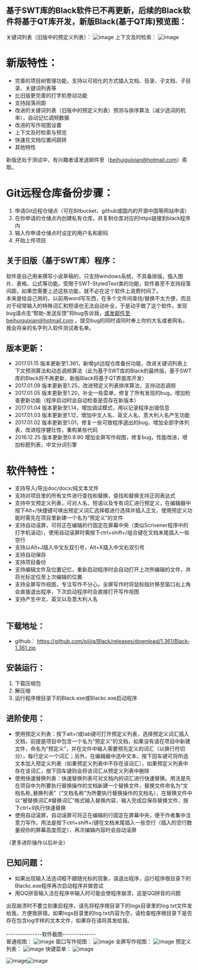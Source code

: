 基于SWT库的Black软件已不再更新，后续的Black软件将基于QT库开发，新版Black(基于QT库)预览图：<br>
------------
关键词列表（旧版中的预定义列表）：
![image](https://github.com/piiiiq/Black/blob/master/images/blackQT.PNG)
上下文及时检索：
![image](https://github.com/piiiiq/Black/blob/master/images/blackQTKeywords.PNG)

新版特性：<br>
=======
* 完善的项目树管理功能，支持以可视化的方式插入文档、目录、子文档、子目录、关键词列表等
* 比旧版更完善的打字机卷动功能
* 支持段落间距
* 改进的关键词列表（旧版中的预定义列表）预测与排序算法（减少选词的机率），自动记忆调频数据
* 改进的写作视图设置
* 上下文及时检索与预览
* 快速在文档位置间跳转
* 其他特性

新版还处于测试中，有兴趣者请发送邮件至（beihuiguixian@hotmail.com）索取。

Git远程仓库备份步骤：<br>
======
1. 申请Git远程仓储点（可在Bitbucket、github或国内的开源中国等网站申请）
2. 在你申请的仓储点内创建私有仓库，并复制仓库对应的https链接到black程序内
3. 输入你申请仓储点时设定的用户名和密码
4. 开始上传项目

关于旧版（基于SWT库）程序：<br>
--------------
软件是自己用来撰写小说草稿的，只支持windows系统，不具备排版，插入图片、表格、公式等功能。受限于SWT-StyledText类的功能，软件甚至不支持段落间距，如果您需要上述这些功能，就不必在这个软件上浪费时间了。<br>
本来是给自己用的，以前用word写东西，在多个文件间查找/替换不太方便，而且对于经常输入的特殊词汇和短语也无法自动补全，于是动手做了这个软件。发现bug请点击“帮助-发送反馈”将bug告诉我，或发邮件至beihuiguixian@hotmail.com 。提交bug的同时请同时奉上你的大名或者网名，我会将亲的名字列入软件测试者名单。<br>

版本更新：<br>
-------------
* 2017.01.15 版本更新至1.361，新增git远程仓库备份功能，改进关键词列表上下文预测算法和动态调频算法（此为基于SWT库的Black的最终版，基于SWT库的Black将不再更新，新版Black将基于QT界面库开发）
* 2017.01.09 版本更新至1.25，改进预定义列表排序算法，支持动态调频
* 2017.01.05 版本更新至1.20，补全一些菜单，修复了所有发现的bug，增加检查更新功能（程序启动时会自动检查是否存在新版本）
* 2017.01.04 版本更新至1.14，增加调试模式，用以记录程序出错信息
* 2017.01.03 版本更新至1.12，增加中文人名、英文人名、意大利人名产生功能
* 2017.01.02 版本更新至1.01，修复一些可致程序退出的bug，增加全部字体列表，改进程序健壮性，重构某些代码
* 2016.12.25 版本更新至0.9.90 增加全屏写作视图，修复bug，性能改进，增加标题列表，中文分词引擎

软件特性：<br>
=======
* 支持导入/导出doc/docx/纯文本文件
* 支持对项目里的所有文件进行查找和替换，查找和替换支持正则表达式<br>
* 支持中文预定义列表，可对人名、短语以及专有词汇进行预定义，在编辑器中按下Alt+/快捷键可唤出预定义词汇选择框进行选择并插入正文，使用预定义功能时需先在项目里新建一个名为“预定义”的文件<br>
* 支持自动滚屏，可将正在编辑的行固定在屏幕中央（类似Scrivener程序中的打字机滚动），使用自动滚屏时需按下ctrl+shift+/组合键在文档末尾插入一些空行<br>
* 支持以Alt+J插入中文左双引号，Alt+K插入中文右双引号<br>
* 支持自动保存<br>
* 支持项目备份<br>
* 支持编辑文件及位置记忆，重新启动程序时会自动打开上次所编辑的文件，并将光标定位至上次编辑的位置<br>
* 支持全屏写作视图，专注写作不分心。全屏写作时将鼠标指针移至窗口右上角会直接退出程序，下次启动程序时会直接打开写作视图<br>
* 支持产生中文、英文以及意大利人名<br><br>


下载地址：<br>
------------------------
* github： https://github.com/piiiiq/Black/releases/download/1.361/Black-1.361.zip

安装运行：<br>
--------------------
1. 下载压缩包
2. 解压缩
3. 运行程序根目录下的Black.exe或Blackc.exe启动程序

进阶使用：<br>
------------------
* 使用预定义列表：按下alt+/或tab键可打开预定义列表，选择预定义词汇插入文档，前提是项目中包含一个名为“预定义”的文档，如果没有请在项目中新建文件，命名为“预定义”，并在文件中输入需要预先定义的词汇（以换行符切分），每行定义一个词汇；另外，在编辑器中选中文本，按下回车键可将所选文本加入预定义列表（如果预定义列表中不存在该词汇），如果预定义列表中存在该词汇，按下回车键则会将该词汇从预定义列表中删除
* 使用快速替换列表：快速替换列表可对文档内的词汇进行快速替换。用法是先在项目中为所要执行替换操作的文档新建一个替换文件，替换文件命名为“文档名称\_替换列表”（“文档名称”为所要执行替换操作的文档名），在替换文件中以“被替换词汇#替换词汇”格式输入替换内容，输入完成后保存替换文件，按下ctrl+9执行快速替换
* 使用自动滚屏，自动滚屏可将正在编辑的行固定在屏幕中央，便于作者集中注意力写作。用法是按下ctrl+shift+/键在文档末尾插入一些空行（插入的空行数量视你的屏幕高度而定），再次编辑内容时会自动滚屏

（更多进阶操作以后补全）

已知问题：<br>
-------------
* 如果出现输入法选词框不跟随光标的现象，请退出程序，运行程序根目录下的Blackc.exe程序再次启动程序并做尝试<br>
* 用QQ拼音输入法在程序中输入时可能会使程序崩溃，这是QQ拼音的问题<br>

出现崩溃时不要立刻重启程序，请先将程序根目录下的logs目录里的log.txt文件发给我，方便我排错。如果logs目录里的log.txt内容为空，请检查程序根目录下是否存在包含log字样的文本文件，如果存在请将其发给我。<br>
<br>
---------------软件截图--------------<br>
普通视图：
![image](https://github.com/piiiiq/Black/blob/master/images/new.PNG)
窗口写作视图：
![image](https://github.com/piiiiq/Black/blob/master/images/11.png)
全屏写作视图：
![image](https://github.com/piiiiq/Black/blob/master/images/1.PNG)
预定义列表：
![image](https://github.com/piiiiq/Black/blob/master/images/2.PNG)
快键菜单：
![image](https://github.com/piiiiq/Black/blob/master/images/3.PNG)

![image](https://github.com/piiiiq/Black/blob/master/images/4.jpg)![image](https://github.com/piiiiq/Black/blob/master/images/5.jpg)
